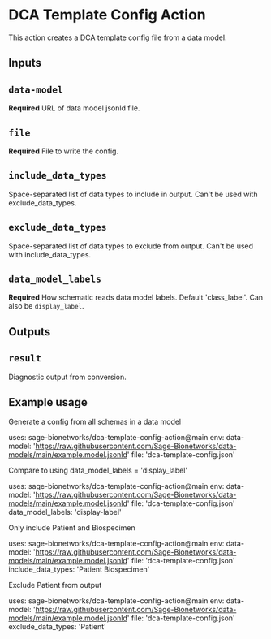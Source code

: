 # DCA Template Config Action

This action creates a DCA template config file from a data model.

## Inputs

## `data-model`

**Required** URL of data model jsonld file.

## `file` 

**Required** File to write the config.

## `include_data_types`

Space-separated list of data types to include in output. Can't be used with exclude_data_types.

## `exclude_data_types`

Space-separated list of data types to exclude from output. Can't be used with include_data_types.

## `data_model_labels`

**Required** How schematic reads data model labels. Default 'class_label'. Can also be `display_label`.

## Outputs

## `result`

Diagnostic output from conversion.

## Example usage

Generate a config from all schemas in a data model 

uses: sage-bionetworks/dca-template-config-action@main
env:
  data-model: 'https://raw.githubusercontent.com/Sage-Bionetworks/data-models/main/example.model.jsonld'
  file: 'dca-template-config.json'

Compare to using data_model_labels = 'display_label'

uses: sage-bionetworks/dca-template-config-action@main
env:
  data-model: 'https://raw.githubusercontent.com/Sage-Bionetworks/data-models/main/example.model.jsonld'
  file: 'dca-template-config.json'
  data_model_labels: 'display-label'
  
Only include Patient and Biospecimen

uses: sage-bionetworks/dca-template-config-action@main
env:
  data-model: 'https://raw.githubusercontent.com/Sage-Bionetworks/data-models/main/example.model.jsonld'
  file: 'dca-template-config.json'
  include_data_types: 'Patient Biospecimen'

Exclude Patient from output

uses: sage-bionetworks/dca-template-config-action@main
env:
  data-model: 'https://raw.githubusercontent.com/Sage-Bionetworks/data-models/main/example.model.jsonld'
  file: 'dca-template-config.json'
  exclude_data_types: 'Patient'
